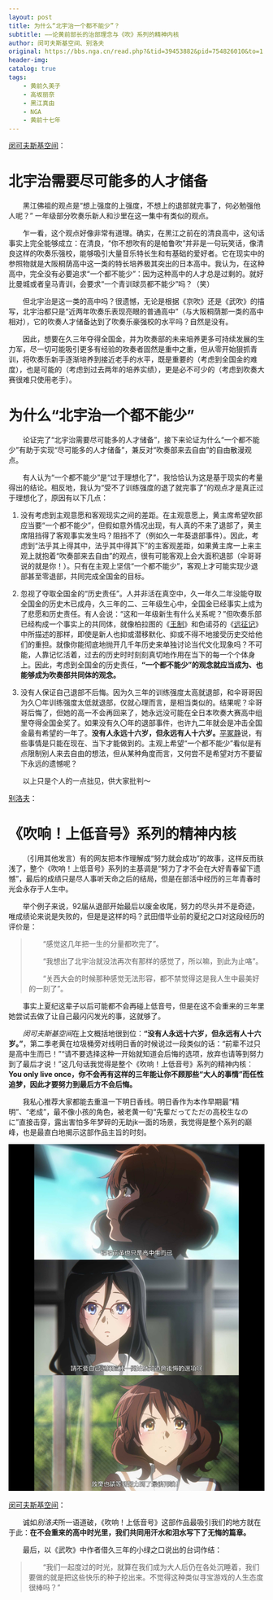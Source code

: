 ```yaml
---
layout: post
title: 为什么“北宇治一个都不能少”？
subtitle: ——论黄前部长的治部理念与《吹》系列的精神内核
author: 闵可夫斯基空间、别洛夫
original: https://bbs.nga.cn/read.php?&tid=39453882&pid=754826010&to=1
header-img: 
catalog: true
tags:
    - 黄前久美子
    - 高坂丽奈
    - 黑江真由
    - NGA
    - 黄前十七年
---
```

[闵可夫斯基空间](https://bbs.nga.cn/read.php?&tid=39453882&pid=754826010&to=1)：

# 北宇治需要尽可能多的人才储备

&emsp;&emsp;黑江佛祖的观点是“想上强度的上强度，不想上的退部就完事了，何必勉强他人呢？” 一年级部分吹奏乐新人和沙里在这一集中有类似的观点。

&emsp;&emsp;乍一看，这个观点好像非常有道理。确实，在黑江之前在的清良高中，这句话事实上完全能够成立：在清良，“你不想吹有的是帕鲁吹”并非是一句玩笑话，像清良这样的吹奏乐强校，能够吸引大量音乐特长生和有基础的爱好者。它在现实中的参照物就是大阪桐荫高中这一类的特长培养极其突出的日本高中。我认为，在这种高中，完全没有必要追求“一个都不能少”：因为这种高中的人才总是过剩的。就好比曼城或者皇马青训，会要求“一个青训球员都不能少”吗？（笑）

&emsp;&emsp;但北宇治是这一类的高中吗？很遗憾，无论是根据《京吹》还是《武吹》的描写，北宇治都只是“近两年吹奏乐表现亮眼的普通高中”（与大阪桐荫那一类的高中相对），它的吹奏人才储备达到了吹奏乐豪强校的水平吗？自然是没有。

&emsp;&emsp;因此，想要在久三年夺得全国金，并为吹奏部的未来培养更多可持续发展的生力军，尽一切可能吸引更多有经验的吹奏者固然是重中之重，但从零开始狠抓青训，将吹奏乐新手逐渐培养到接近老手的水平，既是重要的（考虑到全国金的难度），也是可能的（考虑到过去两年的培养实绩），更是必不可少的（考虑到吹奏大赛很难只使用老手）。

# 为什么“北宇治一个都不能少”

&emsp;&emsp;论证完了“北宇治需要尽可能多的人才储备”，接下来论证为什么“一个都不能少”有助于实现“尽可能多的人才储备”，兼反对“吹奏部来去自由”的自由散漫观点。

&emsp;&emsp;有人认为“一个都不能少”是“过于理想化了”，我恰恰认为这是基于现实的考量得出的结论。相反地，我认为“受不了训练强度的退了就完事了”的观点才是真正过于理想化了，原因有以下几点：

1. 没有考虑到主观意愿和客观现实之间的差距。在主观意愿上，黄主席希望吹部应当要“一个都不能少”，但假如意外情况出现，有人真的不来了退部了，黄主席阻挡得了客观事实发生吗？阻挡不了（例如久一年葵退部事件）。因此，考虑到“法乎其上得其中，法乎其中得其下”的主客观差距，如果黄主席一上来主观上就抱着“吹奏部来去自由”的观点，很有可能客观上会大面积退部（伞哥哥说的就是你！）。只有在主观上坚信“一个都不能少”，客观上才可能实现少退部甚至零退部，共同完成全国金的目标。

2. 忽视了夺取全国金的“历史责任”。人并非活在真空中，久一年久二年没能夺取全国金的历史木已成舟，久三年的二、三年级生心中，全国金已经事实上成为了悲愿和历史责任。有人会说：“这和一年级新生有什么关系呢？”但吹奏乐部已经构成一个事实上的共同体，就像柏拉图的《[王制](https://baike.baidu.com/item/%E7%90%86%E6%83%B3%E5%9B%BD/3910)》和色诺芬的《[远征记](https://baike.baidu.com/item/%E8%BF%9C%E5%BE%81%E8%AE%B0)》中所描述的那样，即使是新人也抑或潜移默化、抑或不得不地接受历史交给他们的重担。就像你能彻底地抛开几千年历史来单独讨论当代文化现象吗？不可能，人靠记忆活着，过去的历史时时刻刻真切地作用在当下的每一个个体身上。因此，考虑到全国金的历史责任，**“一个都不能少”的观念就应当成为、也能够成为吹奏部共同体的观念。**

3. 没有人保证自己退部不后悔。因为久三年的训练强度太高就退部，和伞哥哥因为久〇年训练强度太低就退部，仅就心理而言，是相当类似的。结果呢？伞哥哥后悔了，但她的高一不会再回来了，她永远没可能在全日本吹奏大赛高中组里夺得全国金奖了。如果没有久〇年的退部事件，也许九二年就会是冲击全国金最有希望的一年了。**没有人永远十六岁，但永远有人十六岁。**[平冢静](https://zh.moegirl.org.cn/zh-hans/%E5%B9%B3%E5%86%A2%E9%9D%99)说，有些事情是只能在现在、当下才能做到的。主观上希望“一个都不能少”看似是有点限制别人来去自由的想法，但从某种角度而言，又何尝不是希望对方不要留下永远的遗憾呢？

&emsp;&emsp;以上只是个人的一点拙见，供大家批判～

[别洛夫](https://bbs.nga.cn/read.php?&tid=39453882&pid=754990996&to=1)：

# 《吹响！上低音号》系列的精神内核

&emsp;&emsp;（引用其他发言）有的网友把本作理解成“努力就会成功”的故事，这样反而肤浅了，整个《吹响！上低音号》系列的主基调是“努力了才不会在大好青春留下遗憾”，最后的成绩只是尽人事听天命之后的结局，但是在部活中经历的三年青春时光会永存于人生中。

&emsp;&emsp;举个例子来说，92届从退部开始最后以废金收尾，努力的尽头并不是奇迹，唯成绩论来说是失败的，但是是这样的吗？武田借毕业前的夏纪之口对这段经历的评价是：

>&emsp;&emsp;“感觉这几年把一生的分量都吹完了”。
>
>&emsp;&emsp;“我想出了北宇治就没法再次有那样的感觉了，所以嘛，到此为止咯”。
>
>&emsp;&emsp;“关西大会的时候那种感觉无法形容，都不禁觉得这是我人生中最美好的一刻了”。

&emsp;&emsp;事实上夏纪这辈子以后可能都不会再碰上低音号，但是在这不会重来的三年里她尝试去做了让自己最闪闪发光的事，这就够了。

&emsp;&emsp;*闵可夫斯基空间*在上文概括地很到位：**“没有人永远十六岁，但永远有人十六岁。”**，第二季老黄在垃圾桶旁对线明日香的时候说过一段类似的话：“前辈不过只是高中生而已！”“请不要选择这种一开始就知道会后悔的选项，放弃也请等到努力到了最后才说！”这几句话我觉得是整个《吹响！上低音号》系列的精神内核：**You only live once，你不会再有这样的三年能让你不顾那些“大人的事情”而任性追梦，因此才要努力到最后方不会后悔。**

&emsp;&emsp;我私心推荐大家都能去重温一下明日香线。明日香作为本作早期最“精明”、“老成”，最不像小孩的角色，被老黄一句“先輩だってただの高校生なのに”直接击穿，露出害怕多年梦碎的无助jk一面的场景，我觉得是整个系列的巅峰，也是最直白地揭示这部作品主旨的时刻。

![久美子对明日香](/images/S3E03thinking1/久美子对明日香.jpg)

[闵可夫斯基空间](https://bbs.nga.cn/read.php?pid=755192269&opt=128)：

&emsp;&emsp;诚如*别洛夫*所一语道破，《吹响！上低音号》这部作品最吸引我们的地方就在于此：**在不会重来的高中时光里，我们共同用汗水和泪水写下了无悔的篇章。**

&emsp;&emsp;最后，以《武吹》中作者借久三年的小绿之口说出的台词作结：

>&emsp;&emsp;“我们一起度过的时光，就算在我们成为大人后仍在各处沉睡着，我们要做的就是把这些快乐的种子挖出来。不觉得这种类似寻宝游戏的人生态度很棒吗？”